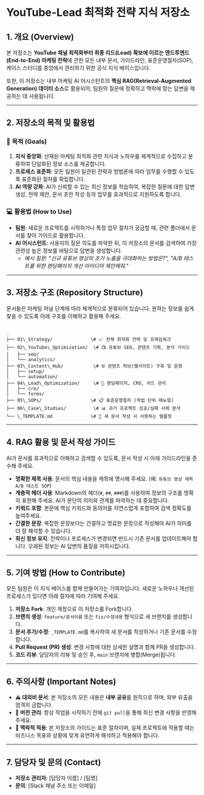 # YouTube-Lead 최적화 전략 지식 저장소

## 1. 개요 (Overview)

본 저장소는 **YouTube 채널 최적화부터 최종 리드(Lead) 확보에 이르는 엔드투엔드(End-to-End) 마케팅 전략**에 관한 모든 내부 문서, 가이드라인, 표준운영절차(SOP), 케이스 스터디를 중앙에서 관리하기 위한 공식 지식 베이스입니다.

또한, 이 저장소는 내부 마케팅 AI 어시스턴트의 **핵심 RAG(Retrieval-Augmented Generation) 데이터 소스**로 활용되어, 팀원의 질문에 정확하고 맥락에 맞는 답변을 제공하는 데 사용됩니다.

---

## 2. 저장소의 목적 및 활용법

### 🎯 목적 (Goals)

1.  **지식 중앙화**: 산재된 마케팅 최적화 관련 지식과 노하우를 체계적으로 수집하고 분류하여 단일화된 정보 소스를 제공합니다.
2.  **프로세스 표준화**: 모든 팀원이 일관된 전략과 방법론에 따라 업무를 수행할 수 있도록 표준화된 절차를 확립합니다.
3.  **AI 역량 강화**: AI가 신뢰할 수 있는 최신 정보를 학습하여, 복잡한 질문에 대한 답변 생성, 전략 제안, 문서 초안 작성 등의 업무를 효과적으로 지원하도록 합니다.

### 💻 활용법 (How to Use)

-   **팀원**: 새로운 프로젝트를 시작하거나 특정 업무 절차가 궁금할 때, 관련 폴더에서 문서를 찾아 가이드로 활용합니다.
-   **AI 어시스턴트**: 사용자의 질문 의도를 파악한 뒤, 이 저장소의 문서를 검색하여 가장 관련성 높은 정보를 바탕으로 답변을 생성합니다.
    -   *예시 질문: "신규 유튜브 영상의 초기 노출을 극대화하는 방법은?", "A/B 테스트를 위한 랜딩페이지 개선 아이디어 제안해줘."*

---

## 3. 저장소 구조 (Repository Structure)

문서들은 마케팅 퍼널 단계에 따라 체계적으로 분류되어 있습니다. 원하는 정보를 쉽게 찾을 수 있도록 아래 구조를 이해하고 활용해 주세요.

```

.
├── 01\_Strategy/              \# 📈 전체 최적화 전략 및 프레임워크
├── 02\_YouTube\_Optimization/  \# 📺 유튜브 SEO, 콘텐츠 기획, 분석 가이드
│   ├── seo/
│   └── analytics/
├── 03\_Content\_Hub/           \# 🌐 콘텐츠 허브(웹사이트) 구축 및 운영
│   ├── setup/
│   └── automation/
├── 04\_Lead\_Optimization/     \# 🎯 랜딩페이지, CRO, 리드 관리
│   ├── cro/
│   └── forms/
├── 05\_SOPs/                  \# 📋 표준운영절차 (작업 단위 매뉴얼)
├── 06\_Case\_Studies/          \# 📊 과거 프로젝트 성공/실패 사례 분석
└── \_TEMPLATE.md              \# 📄 새 문서 작성 시 사용하는 템플릿

```

---

## 4. RAG 활용 및 문서 작성 가이드

AI가 문서를 효과적으로 이해하고 검색할 수 있도록, 문서 작성 시 아래 가이드라인을 준수해 주세요.

-   **명확한 제목 사용**: 문서의 핵심 내용을 제목에 명시해 주세요. (예: `유튜브 영상 제목 A/B 테스트 SOP`)
-   **계층적 헤더 사용**: Markdown의 헤더(`#`, `##`, `###`)를 사용하여 정보의 구조를 명확히 표현해 주세요. AI가 문단의 의미와 관계를 파악하는 데 중요합니다.
-   **키워드 포함**: 본문에 핵심 키워드와 동의어를 자연스럽게 포함하여 검색 정확도를 높여주세요.
-   **간결한 문장**: 복잡한 문장보다는 간결하고 명료한 문장으로 작성해야 AI가 의미를 더 잘 해석할 수 있습니다.
-   **최신 정보 유지**: 전략이나 프로세스가 변경되면 반드시 기존 문서를 업데이트해야 합니다. 오래된 정보는 AI 답변의 품질을 저하시킵니다.

---

## 5. 기여 방법 (How to Contribute)

모든 팀원은 이 지식 베이스를 함께 만들어가는 기여자입니다. 새로운 노하우나 개선된 프로세스가 있다면 아래 절차에 따라 기여해 주세요.

1.  **저장소 Fork**: 개인 계정으로 이 저장소를 Fork합니다.
2.  **브랜치 생성**: `feature/문서이름` 또는 `fix/수정내용` 형식으로 새 브랜치를 생성합니다.
3.  **문서 추가/수정**: `_TEMPLATE.md`를 복사하여 새 문서를 작성하거나 기존 문서를 수정합니다.
4.  **Pull Request (PR) 생성**: 변경 사항에 대한 상세한 설명과 함께 PR을 생성합니다.
5.  **코드 리뷰**: 담당자의 리뷰 및 승인 후, `main` 브랜치에 병합(Merge)됩니다.

---

## 6. 주의사항 (Important Notes)

-   **⚠️ 대외비 문서**: 본 저장소의 모든 내용은 **내부 공유**를 원칙으로 하며, 외부 유출을 엄격히 금합니다.
-   **🔄 버전 관리**: 항상 작업을 시작하기 전에 `git pull`을 통해 최신 변경 사항을 반영해 주세요.
-   **🤔 맥락적 적용**: 본 저장소의 가이드는 표준 절차이며, 실제 프로젝트에 적용할 때는 비즈니스 목표와 상황에 맞게 유연하게 해석하고 적용해야 합니다.

---

## 7. 담당자 및 문의 (Contact)

-   **저장소 관리자**: [담당자 이름] / [팀명]
-   **문의**: [Slack 채널 주소 또는 이메일]
```
